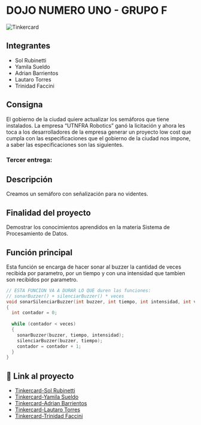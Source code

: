 # DOJO NUMERO UNO - GRUPO F

![Tinkercard](https://github.com/trinifaccini/dojo-uno/blob/main/img/DOJO_UNO-GRUPO_F-ENTREGA_TRES.png)

## Integrantes 
- Sol Rubinetti
- Yamila Sueldo
- Adrian Barrientos
- Lautaro Torres
- Trinidad Faccini

## Consigna
El gobierno de la ciudad quiere actualizar los semáforos que tiene instalados. La empresa  “UTNFRA Robotics” ganó la licitación y ahora les toca a los desarrolladores de la empresa generar  un proyecto low cost que cumpla con las especificaciones que el gobierno de la ciudad nos  impone, a saber las especificaciones son las siguientes. 

### Tercer entrega: 


## Descripción

Creamos un semáforo con señalización para no videntes. 

## Finalidad del proyecto
Demostrar los conocimientos aprendidos en la materia Sistema de Procesamiento de Datos.

## Función principal

Esta función se encarga de hacer sonar al buzzer la cantidad de veces recibida por parametro, por un tiempo y con una intensidad que tambien
son recibidos por parametro. 

~~~ C++ 
// ESTA FUNCION VA A DURAR LO QUE duren las funciones: 
// sonarBuzzer() + silenciarBuzzer() * veces
void sonarSilenciarBuzzer(int buzzer, int tiempo, int intensidad, int veces)
{
  int contador = 0;
  
  while (contador < veces)
  {
    sonarBuzzer(buzzer, tiempo, intensidad);
    silenciarBuzzer(buzzer, tiempo);
    contador = contador + 1;
  }
}
~~~

## :robot: Link al proyecto
- [Tinkercard-Sol Rubinetti]()
- [Tinkercard-Yamila Sueldo]()
- [Tinkercard-Adrian Barrientos]()
- [Tinkercard-Lautaro Torres]()
- [Tinkercard-Trinidad Faccini](https://www.tinkercad.com/things/4z3mhxVozQW-dojo-uno-grupo-f-entrega-dos/editel?sharecode=w1-w-rqWAS2D5xQI_Y1ASwRkBqFLPSaJrfb6A1xqPrc)

